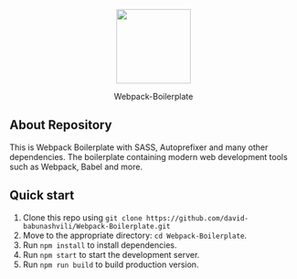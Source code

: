 <p align="center"><img src="https://cdn.worldvectorlogo.com/logos/webpack-icon.svg" width="130"></p>
<p align="center">Webpack-Boilerplate</p>

## About Repository

This is Webpack Boilerplate with SASS, Autoprefixer and many other dependencies. The boilerplate containing modern web development tools such as Webpack, Babel and more.

## Quick start

1. Clone this repo using `git clone https://github.com/david-babunashvili/Webpack-Boilerplate.git`
2. Move to the appropriate directory: `cd Webpack-Boilerplate`.
3. Run `npm install` to install dependencies.
4. Run `npm start` to start the development server.
5. Run `npm run build` to build production version.
